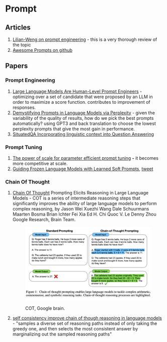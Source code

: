 # Prompt

## Articles

1. [Lilian-Weng on prompt engineering](https://lilianweng.github.io/posts/2023-03-15-prompt-engineering/) - this is a very thorough review of the topic
2. [Awesome Prompts on github](https://github.com/f/awesome-chatgpt-prompts)

## Papers

### Prompt Engineering

1. [Large Language Models Are Human-Level Prompt Engineers](https://arxiv.org/abs/2211.01910) - optimizing over a set of candidate that were proposed by an LLM in order to maximize a score function. contributes to improvement of responses.
2. [Demystifying Prompts in Language Models via Perplexity](https://arxiv.org/pdf/2212.04037.pdf) - given the variability of the quality of results, how do we pick the best prompts automatically? using GPT3 and back translation to choose the lowest perplexity prompts that give the most gain in performance.
3. [SituatedQA Incorporating linguistic context into Question Answering](https://situatedqa.github.io/)

### Prompt Tuning

1. [The power of scale for parameter efficient prompt tuning](https://arxiv.org/abs/2104.08691) **-** it becomes more competitive at scale.&#x20;
2. [Guiding Frozen Language Models with Learned Soft Prompts](https://ai.googleblog.com/2022/02/guiding-frozen-language-models-with.html), [tweet](https://twitter.com/GoogleAI/status/1491915977138720770)

### Chain Of Thought

1.  [Chain Of Thought](https://arxiv.org/pdf/2201.11903.pdf) Prompting Elicits Reasoning in Large Language Models - COT is a series of intermediate reasoning steps that significantly improves the ability of large language models to perform complex reasoning, by Jason Wei Xuezhi Wang Dale Schuurmans Maarten Bosma Brian Ichter Fei Xia Ed H. Chi Quoc V. Le Denny Zhou Google Research, Brain Team.

    <figure><img src="../.gitbook/assets/image.png" alt=""><figcaption><p>COT, Google brain.</p></figcaption></figure>
2. [self consistency improve chain of though reasoning in language models](https://arxiv.org/abs/2203.11171) - "samples a diverse set of reasoning paths instead of only taking the greedy one, and then selects the most consistent answer by marginalizing out the sampled reasoning paths"
